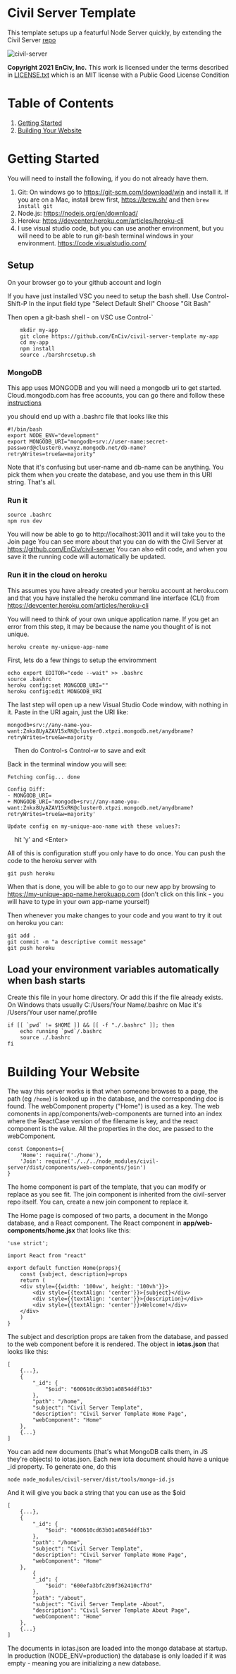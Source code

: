 # Civil Server Template
This template setups up a featurful Node Server quickly, by extending the Civil Server [repo](https://github.com/EnCiv/civil-server)

![civil-server](https://user-images.githubusercontent.com/3317487/105109776-103ae980-5a72-11eb-8182-d0f8d3cdcc30.png)

**Copyright 2021 EnCiv, Inc.** This work is licensed under the terms described in [LICENSE.txt](https://github.com/EnCiv/undebate/blob/master/LICENSE.txt) which is an MIT license with a Public Good License Condition

# Table of Contents
1. [Getting Started](#getting-started)
2. [Building Your Website](#building-your-website)

# Getting Started

You will need to install the following, if you do not already have them.

1. Git: On windows go to https://git-scm.com/download/win and install it. If you are on a Mac, install brew first, https://brew.sh/ and then `brew install git`
2. Node.js: https://nodejs.org/en/download/
3. Heroku: https://devcenter.heroku.com/articles/heroku-cli
4. I use visual studio code, but you can use another environment, but you will need to be able to run git-bash terminal windows in your environment.
   https://code.visualstudio.com/

## Setup

On your browser go to your github account and login

If you have just installed VSC you need to setup the bash shell. Use Control-Shift-P
In the input field type "Select Default Shell"
Choose "Git Bash"

Then open a git-bash shell - on VSC use Control-\`
```
    mkdir my-app
    git clone https://github.com/EnCiv/civil-server-template my-app
    cd my-app
    npm install
    source ./barshrcsetup.sh
```
### MongoDB
This app uses MONGODB and you will need a mongodb uri to get started.   Cloud.mongodb.com has free accounts, you can go there and follow these [instructions](https://docs.google.com/presentation/d/10fEk_OdfN-dYh9PlqG6nTFlu4ENvis_owdHbqWYDpBI/present?slide=id.gb4a0dbf10b_0_93)

you should end up with a .bashrc file that looks like this
```
#!/bin/bash
export NODE_ENV="development"
export MONGODB_URI="mongodb+srv://user-name:secret-password@cluster0.vwxyz.mongodb.net/db-name?retryWrites=true&w=majority"
```
Note that it's confusing but user-name and db-name can be anything.  You pick them when you create the database, and you use them in this URI string.  That's all.  
### Run it
```
source .bashrc
npm run dev
```
You will now be able to go to http://localhost:3011 and it will take you to the Join page
You can see more about that you can do with the Civil Server at https://github.com/EnCiv/civil-server
You can also edit code, and when you save it the running code will automatically be updated.

### Run it in the cloud on heroku
This assumes you have already created your heroku account at heroku.com and that you have installed the heroku command line interface (CLI) from https://devcenter.heroku.com/articles/heroku-cli



You will need to think of your own unique application name.  If you get an error from this step, it may be because the name you thought of is not unique.
```
heroku create my-unique-app-name
```
First, lets do a few things to setup the enviromment
```
echo export EDITOR="code --wait" >> .bashrc
source .bashrc
heroku config:set MONGODB_URI=""
heroku config:edit MONGODB_URI
```
The last step will open up a new Visual Studio Code window, with nothing in it.
Paste in the URI again, just the URI like:
```
mongodb+srv://any-name-you-want:Znkx8UyAZAV15xRK@cluster0.xtpzi.mongodb.net/anydbname?retryWrites=true&w=majority
```
&nbsp;&nbsp;&nbsp;&nbsp;Then do Control-s Control-w to save and exit

Back in the terminal window you will see:
```
Fetching config... done

Config Diff:
- MONGODB_URI=
+ MONGODB_URI='mongodb+srv://any-name-you-want:Znkx8UyAZAV15xRK@cluster0.xtpzi.mongodb.net/anydbname?retryWrites=true&w=majority'

Update config on my-unique-aoo-name with these values?:  
```
&nbsp;&nbsp;&nbsp;&nbsp;hit 'y' and \<Enter\>

All of this is configuration stuff you only have to do once.   You can push the code to the heroku server with
```
git push heroku
```
When that is done, you will be able to go to our new app by browsing to https://my-unique-app-name.herokuapp.com (don't click on this link - you will have to type in your own app-name yourself)

Then whenever you make changes to your code and you want to try it out on heroku you can:
```
git add .
git commit -m "a descriptive commit message"
git push heroku
```

## Load your environment variables automatically when bash starts
Create this file in your home directory. Or add this if the file already exists.
On Windows thats usually C:/Users/Your Name/.bashrc
on Mac it's /Users/Your user name/.profile
```
if [[ `pwd` != $HOME ]] && [[ -f "./.bashrc" ]]; then 
    echo running `pwd`/.bashrc
    source ./.bashrc
fi
```

# Building Your Website
The way this server works is that when someone browses to a page, the path (eg `/home`) is looked up in the database, and the corresponding doc is found. The webComponent property ("Home") is used as a key. The web comonents in app/components/web-components are turned into an index where the ReactCase version of the filename is key, and the react component is the value. All the properties in the doc, are passed to the webComponent.

```
const Components={
    'Home': require('./home'),
    'Join': require('./../../node_modules/civil-server/dist/components/web-components/join')
}
```
The home component is part of the template, that you can modify or replace as you see fit.  The join component is inherited from the civil-server repo itself.  You can, create a new join component to replace it. 

The Home page is composed of two parts, a document in the Mongo database, and a React component.  The React component in __app/web-components/home.jsx__ that looks like this:
```
'use strict';

import React from "react"

export default function Home(props){
    const {subject, description}=props
    return (
    <div style={{width: '100vw', height: '100vh'}}>
        <div style={{textAlign: 'center'}}>{subject}</div>
        <div style={{textAlign: 'center'}}>{description}</div>
        <div style={{textAlign: 'center'}}>Welcome!</div>
    </div>
    )
}
```
The subject and description props are taken from the database, and passed to the web component before it is rendered. The object in __iotas.json__ that looks like this:
```
[
    {...},
    {
        "_id": {
            "$oid": "600610cd63b01a0854ddf1b3"
        },
        "path": "/home",
        "subject": "Civil Server Template",
        "description": "Civil Server Template Home Page",
        "webComponent": "Home"
    },
    {...}
]
```
You can add new documents (that's what MongoDB calls them, in JS they're objects) to iotas.json.   Each new iota document should have a unique _id property.  To generate one, do this
```
node node_modules/civil-server/dist/tools/mongo-id.js
```
And it will give you back a string that you can use as the $oid
```
[
    {...},
    {
        "_id": {
            "$oid": "600610cd63b01a0854ddf1b3"
        },
        "path": "/home",
        "subject": "Civil Server Template",
        "description": "Civil Server Template Home Page",
        "webComponent": "Home"
    },
        {
        "_id": {
            "$oid": "600efa3bfc2b9f362410cf7d"
        },
        "path": "/about",
        "subject": "Civil Server Template -About",
        "description": "Civil Server Template About Page",
        "webComponent": "Home"
    },
    {...}
]
```
The documents in iotas.json are loaded into the mongo database at startup. In production (NODE_ENV=production) the database is only loaded if it was empty - meaning you are initializing a new database.



